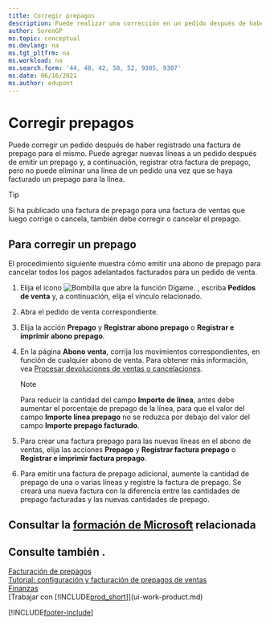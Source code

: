 ```yaml
---
title: Corregir prepagos
description: Puede realizar una corrección en un pedido después de haber registrado una factura de prepago para el pedido y agregar nuevas líneas a un pedido después de emitir un prepago.
author: SorenGP
ms.topic: conceptual
ms.devlang: na
ms.tgt_pltfrm: na
ms.workload: na
ms.search.form: '44, 48, 42, 50, 52, 9305, 9307'
ms.date: 06/16/2021
ms.author: edupont
---
```

# <a name="correct-prepayments"></a><a name="correct-prepayments"></a>Corregir prepagos

Puede corregir un pedido después de haber registrado una factura de prepago para el mismo. Puede agregar nuevas líneas a un pedido después de emitir un prepago y, a continuación, registrar otra factura de prepago, pero no puede eliminar una línea de un pedido una vez que se haya facturado un prepago para la línea.  

> [!TIP]
> Si ha publicado una factura de prepago para una factura de ventas que luego corrige o cancela, también debe corregir o cancelar el prepago.

## <a name="to-correct-a-prepayment"></a><a name="to-correct-a-prepayment"></a>Para corregir un prepago

El procedimiento siguiente muestra cómo emitir una abono de prepago para cancelar todos los pagos adelantados facturados para un pedido de venta.  

1. Elija el icono ![Bombilla que abre la función Dígame.](media/ui-search/search_small.png "Dígame qué desea hacer") , escriba **Pedidos de venta** y, a continuación, elija el vínculo relacionado.  
2. Abra el pedido de venta correspondiente.
3. Elija la acción **Prepago** y **Registrar abono prepago** o **Registrar e imprimir abono prepago**.  
4. En la página **Abono venta**, corrija los movimientos correspondientes, en función de cualquier abono de venta. Para obtener más información, vea [Procesar devoluciones de ventas o cancelaciones](sales-how-process-sales-returns-cancellations.md).  

    > [!NOTE]  
    > Para reducir la cantidad del campo **Importe de línea**, antes debe aumentar el porcentaje de prepago de la línea, para que el valor del campo **Importe línea prepago** no se reduzca por debajo del valor del campo **Importe prepago facturado**.

5. Para crear una factura prepago para las nuevas líneas en el abono de ventas, elija las acciones **Prepago** y **Registrar factura prepago** o **Registrar e imprimir factura prepago**.  
6. Para emitir una factura de prepago adicional, aumente la cantidad de prepago de una o varias líneas y registre la factura de prepago. Se creará una nueva factura con la diferencia entre las cantidades de prepago facturadas y las nuevas cantidades de prepago.  

## <a name="see-related-microsoft-training"></a><a name="see-related-microsoft-training"></a>Consultar la [formación de Microsoft](/training/modules/prepayment-invoices-dynamics-365-business-central/) relacionada

## <a name="see-also"></a><a name="see-also"></a>Consulte también .

[Facturación de prepagos](finance-invoice-prepayments.md)  
[Tutorial: configuración y facturación de prepagos de ventas](walkthrough-setting-up-and-invoicing-sales-prepayments.md)  
[Finanzas](finance.md)  
[Trabajar con [!INCLUDE[prod_short](includes/prod_short.md)]](ui-work-product.md)  


[!INCLUDE[footer-include](includes/footer-banner.md)]
